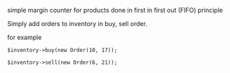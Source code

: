 simple margin counter for products done in first in first out (FIFO) principle

Simply add orders to inventory in buy, sell order.

for example
````
$inventory->buy(new Order(10, 17));

$inventory->sell(new Order(6, 21));
